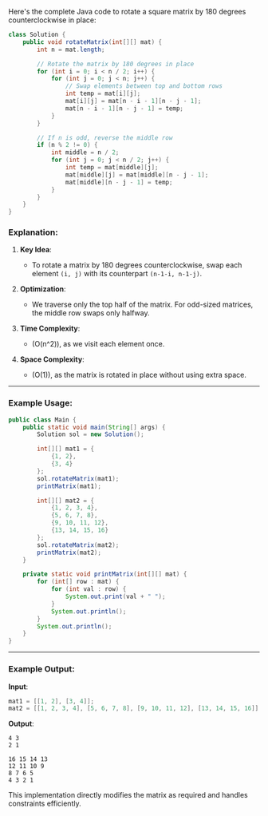 Here's the complete Java code to rotate a square matrix by 180 degrees counterclockwise in place:

```java
class Solution {
    public void rotateMatrix(int[][] mat) {
        int n = mat.length;

        // Rotate the matrix by 180 degrees in place
        for (int i = 0; i < n / 2; i++) {
            for (int j = 0; j < n; j++) {
                // Swap elements between top and bottom rows
                int temp = mat[i][j];
                mat[i][j] = mat[n - i - 1][n - j - 1];
                mat[n - i - 1][n - j - 1] = temp;
            }
        }

        // If n is odd, reverse the middle row
        if (n % 2 != 0) {
            int middle = n / 2;
            for (int j = 0; j < n / 2; j++) {
                int temp = mat[middle][j];
                mat[middle][j] = mat[middle][n - j - 1];
                mat[middle][n - j - 1] = temp;
            }
        }
    }
}
```

### Explanation:
1. **Key Idea**:
   - To rotate a matrix by 180 degrees counterclockwise, swap each element `(i, j)` with its counterpart `(n-1-i, n-1-j)`.

2. **Optimization**:
   - We traverse only the top half of the matrix. For odd-sized matrices, the middle row swaps only halfway.

3. **Time Complexity**:
   - \(O(n^2)\), as we visit each element once.

4. **Space Complexity**:
   - \(O(1)\), as the matrix is rotated in place without using extra space.

---

### Example Usage:

```java
public class Main {
    public static void main(String[] args) {
        Solution sol = new Solution();

        int[][] mat1 = {
            {1, 2},
            {3, 4}
        };
        sol.rotateMatrix(mat1);
        printMatrix(mat1);

        int[][] mat2 = {
            {1, 2, 3, 4},
            {5, 6, 7, 8},
            {9, 10, 11, 12},
            {13, 14, 15, 16}
        };
        sol.rotateMatrix(mat2);
        printMatrix(mat2);
    }

    private static void printMatrix(int[][] mat) {
        for (int[] row : mat) {
            for (int val : row) {
                System.out.print(val + " ");
            }
            System.out.println();
        }
        System.out.println();
    }
}
```

---

### Example Output:

**Input**:
```java
mat1 = [[1, 2], [3, 4]];
mat2 = [[1, 2, 3, 4], [5, 6, 7, 8], [9, 10, 11, 12], [13, 14, 15, 16]];
```

**Output**:
```
4 3 
2 1 

16 15 14 13 
12 11 10 9 
8 7 6 5 
4 3 2 1 
``` 

This implementation directly modifies the matrix as required and handles constraints efficiently.